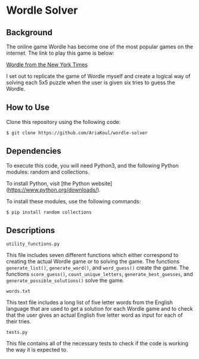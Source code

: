 # Wordle Solver

## Background
The online game Wordle has become one of the most popular games on the internet. The link to play this game is below:

[Wordle from the New York Times](https://www.nytimes.com/games/wordle/index.html)

I set out to replicate the game of Wordle myself and create a logical way of solving each 5x5 puzzle when the user is given six tries to guess the Wordle. 

## How to Use
Clone this repository using the following code: 

`$ git clone https://github.com/AriaKoul/wordle-solver`

## Dependencies
To execute this code, you will need Python3, and the following Python modules: random and collections.

To install Python, visit [the Python website] (https://www.python.org/downloads/).

To install these modules, use the following commands:

`$ pip install random collections`

## Descriptions
`utility_functions.py`

This file includes seven different functions which either correspond to creating the actual Wordle game or to solving the game. The functions `generate_list()`, `generate_word()`, and `word_guess()` create the game. The functions `score_guess()`, `count_unique_letters`, `generate_best_guesses`, and `generate_possible_solutions()` solve the game. 

`words.txt`

This text file includes a long list of five letter words from the English language that are used to get a solution for each Wordle game and to check that the user gives an actual English five letter word as input for each of their tries.

`tests.py`

This file contains all of the necessary tests to check if the code is working the way it is expected to.  
